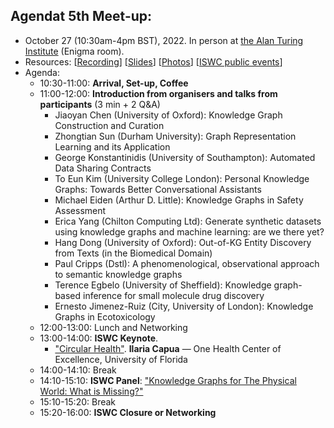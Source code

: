 ## Agendat 5th Meet-up: 
  - October 27 (10:30am-4pm BST), 2022. In person at [the Alan Turing Institute](https://www.turing.ac.uk/about-us/how-get-alan-turing-institute) (Enigma room).
  - Resources: [[Recording]()] [[Slides](https://docs.google.com/presentation/d/1lT-lNuHXxUzGggcZ1Q6_Pt5JuhuzOyH8aCE0l1_I79w/edit?usp=sharing)] [[Photos](https://drive.google.com/drive/folders/1SUKJziNNK6smwMHSgRNfLAbC-_E0ejll?usp=sharing)] [[ISWC public events](https://iswc2022.semanticweb.org/index.php/broadcasting-events/)]
  - Agenda:
    - 10:30-11:00: **Arrival, Set-up, Coffee**
    - 11:00-12:00: **Introduction from organisers and talks from participants** (3 min + 2 Q&A)
      - Jiaoyan	Chen (University of Oxford): Knowledge Graph Construction and Curation
      - Zhongtian	Sun (Durham University): Graph Representation Learning and its Application
      - George Konstantinidis (University of Southampton): Automated Data Sharing Contracts
      - To Eun Kim (University College London): Personal Knowledge Graphs: Towards Better Conversational Assistants
      - Michael	Eiden (Arthur D. Little): Knowledge Graphs in Safety Assessment
      - Erica	Yang (Chilton Computing Ltd): Generate synthetic datasets using knowledge graphs and machine learning: are we there yet?
      - Hang Dong (University of Oxford): Out-of-KG Entity Discovery from Texts (in the Biomedical Domain)
      - Paul Cripps (Dstl): A phenomenological, observational approach to semantic knowledge graphs
      - Terence	Egbelo (University of Sheffield): Knowledge graph-based inference for small molecule drug discovery
      - Ernesto Jimenez-Ruiz (City, University of London): Knowledge Graphs in Ecotoxicology     
    - 12:00-13:00: Lunch and Networking
    - 13:00-14:00: **ISWC Keynote**.     
      - ["Circular Health"](https://iswc2022.semanticweb.org/index.php/keynote-speakers/#ilaria). **Ilaria Capua** — One Health Center of Excellence, University of Florida 
    - 14:00-14:10: Break
    - 14:10-15:10: **ISWC Panel**: ["Knowledge Graphs for The Physical World: What is Missing?"](https://iswc2022.semanticweb.org/index.php/panel/)
    - 15:10-15:20: Break
    - 15:20-16:00: **ISWC Closure or Networking**
